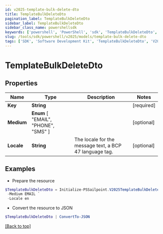 ```yaml
---
id: v2025-template-bulk-delete-dto
title: TemplateBulkDeleteDto
pagination_label: TemplateBulkDeleteDto
sidebar_label: TemplateBulkDeleteDto
sidebar_class_name: powershellsdk
keywords: ['powershell', 'PowerShell', 'sdk', 'TemplateBulkDeleteDto', 'V2025TemplateBulkDeleteDto'] 
slug: /tools/sdk/powershell/v2025/models/template-bulk-delete-dto
tags: ['SDK', 'Software Development Kit', 'TemplateBulkDeleteDto', 'V2025TemplateBulkDeleteDto']
---
```



# TemplateBulkDeleteDto

## Properties

Name | Type | Description | Notes
------------ | ------------- | ------------- | -------------
**Key** | **String** |  | [required]
**Medium** |  **Enum** [  "EMAIL",    "PHONE",    "SMS" ] |  | [optional] 
**Locale** | **String** | The locale for the message text, a BCP 47 language tag. | [optional] 

## Examples

- Prepare the resource
```powershell
$TemplateBulkDeleteDto = Initialize-PSSailpoint.V2025TemplateBulkDeleteDto  -Key cloud_manual_work_item_summary `
 -Medium EMAIL `
 -Locale en
```

- Convert the resource to JSON
```powershell
$TemplateBulkDeleteDto | ConvertTo-JSON
```


[[Back to top]](#) 

